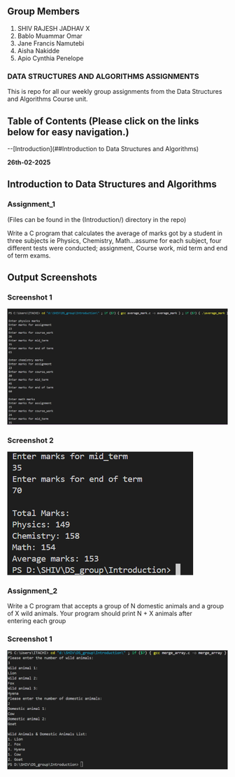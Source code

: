 ## Group Members 
1. SHIV RAJESH JADHAV       X
2. Bablo Muammar Omar
3. Jane Francis Namutebi
4. Aisha Nakidde
5. Apio Cynthia Penelope
   
### DATA STRUCTURES AND ALGORITHMS ASSIGNMENTS

This is repo for all our weekly group assignments from the Data Structures and Algorithms Course unit.

## Table of Contents (Please click on the links below for easy navigation.)

--[Introduction](##Introduction to Data Structures and Algorithms)



**26th-02-2025**


## Introduction to Data Structures and Algorithms


### Assignment_1 
(Files can be found in the (Introduction/) directory in the repo)

 Write a C program that calculates the average of marks got by a student in three subjects ie Physics, Chemistry, Math...assume for each subject, four different tests were conducted; assignment, Course work, mid term and end of term exams.

## Output Screenshots

### Screenshot 1
![Screen 1](screenshots/Average_marks1.png)

### Screenshot 2  
![Screen 2](screenshots/Average_marks2.png)


### Assignment_2
Write a C program that accepts a group of N domestic animals and a group of X wild animals. Your program should print N + X animals after entering each group

### Screenshot 1
![output assignment 2](screenshots/Merge_array.png)
